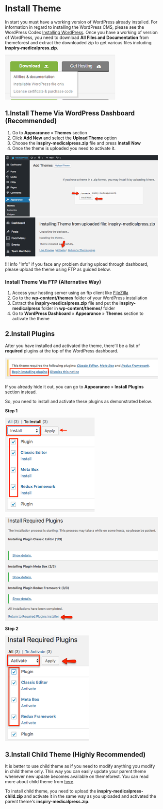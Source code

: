 # Install Theme

In start you must have a working version of WordPress already installed. For information in regard to installing the WordPress CMS, please see the WordPress Codex [Installing WordPress](https://codex.wordpress.org/Installing_WordPress).
Once you have a working of version of WordPress, you need to download **All Files and Documentation** from themeforest and extract the downloaded zip to get various files including **inspiry-medicalpress.zip**.

![Download Package](images/all-files.png)

## 1.Install Theme Via WordPress Dashboard (Recommended)
1.  Go to **Appearance** &raquo; **Themes** section
2.  Click **Add New** and select the **Upload Theme** option 
3.  Choose the **inspiry-medicalpress.zip** file and press **Install Now**
4.  Once the theme is uploaded you need to activate it.

![Theme Install](images/install/1.png)
![Theme Install two ](images/install/1.1.png)

!!! info "Info"
    if you face any problem during upload through dashboard, please upload the theme using FTP as guided below.

### Install Theme Via FTP (Alternative Way)

1.  Access your hosting server using an ftp client like [FileZilla](https://filezilla-project.org/FileZilla)
2.  Go to the **wp-content/themes** folder of your WordPress installation
3.  Extract the **inspiry-medicalpress.zip** file and put the **inspiry-medicalpress** folder in **wp-content/themes/** folder
4.  Go to **WordPress Dashboard** &raquo; **Appearance** &raquo; **Themes** section to activate the theme

## 2.Install Plugins

After you have installed and activated the theme, there'll be a list of **required** plugins at the top of the WordPress dashboard. 

![Install](images/install/2.png)

If you already hide it out, you can go to **Appearance** &raquo; **Install Plugins** section instead. 

So, you need to install and activate these plugins as demonstrated below.

**Step 1**

![Install Step 1.0](images/install/2-0.png)

![Install Step 1.1](images/install/2-1.png)

**Step 2**

![Install Step 2](images/install/2-2.png)

## 3.Install Child Theme (Highly Recommended)

It is better to use child theme as if you need to modify anything you modify in child theme only.
This way you can easily update your parent theme whenever new update becomes available on themeforest.
You can read more about child theme from [here](https://codex.wordpress.org/Child_Themes). 

To install child theme, you need to upload the **inspiry-medicalpress-child.zip** and activate it in the same way as you uploaded and activated the parent theme's **inspiry-medicalpress.zip**.